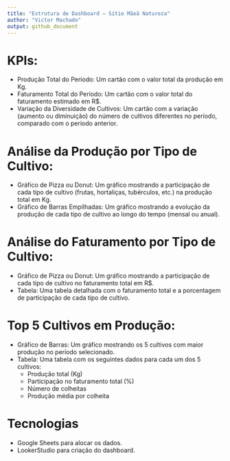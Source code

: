 ```yaml
---
title: "Estrutura de Dashboard – Sítio Mãeã Natureza"
author: "Victor Machado"
output: github_document
---  
```

  


# KPIs:  
  
* Produção Total do Período: Um cartão com o valor total da produção em Kg.  
* Faturamento Total do Período: Um cartão com o valor total do faturamento estimado em R$.  
* Variação da Diversidade de Cultivos: Um cartão com a variação (aumento ou diminuição) do número de cultivos diferentes no período, comparado com o período anterior.  
  
# Análise da Produção por Tipo de Cultivo:  
  
* Gráfico de Pizza ou Donut: Um gráfico mostrando a participação de cada tipo de cultivo (frutas, hortaliças, tubérculos, etc.) na produção total em Kg.  
* Gráfico de Barras Empilhadas: Um gráfico mostrando a evolução da produção de cada tipo de cultivo ao longo do tempo (mensal ou anual).  
  
# Análise do Faturamento por Tipo de Cultivo:  
  
* Gráfico de Pizza ou Donut: Um gráfico mostrando a participação de cada tipo de cultivo no faturamento total em R$.  
* Tabela: Uma tabela detalhada com o faturamento total e a porcentagem de participação de cada tipo de cultivo.  
  
# Top 5 Cultivos em Produção:  
  
* Gráfico de Barras: Um gráfico mostrando os 5 cultivos com maior produção no período selecionado.  
* Tabela: Uma tabela com os seguintes dados para cada um dos 5 cultivos:  
  * Produção total (Kg)  
  * Participação no faturamento total (%)  
  * Número de colheitas  
  * Produção média por colheita  
  
# Tecnologias  
  
* Google Sheets para alocar os dados.  
* LookerStudio para criação do dashboard.
